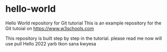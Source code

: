 # hello-world
Hello World repository for Git tutorial
This is an example repository for the Git tutoial on https://www.w3schools.com

This repository is built step by step in the tutorial.
please read me
now will use pull
Hello 2022
yarb tkon sana kwyesa
